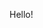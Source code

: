 <!DOCTYPE html>
<html>
    <head>
        <!-- head definitions go here -->
    </head>
    <body>
        <!-- the content goes here -->
        <p>Hello!</p>
    </body>
</html>
